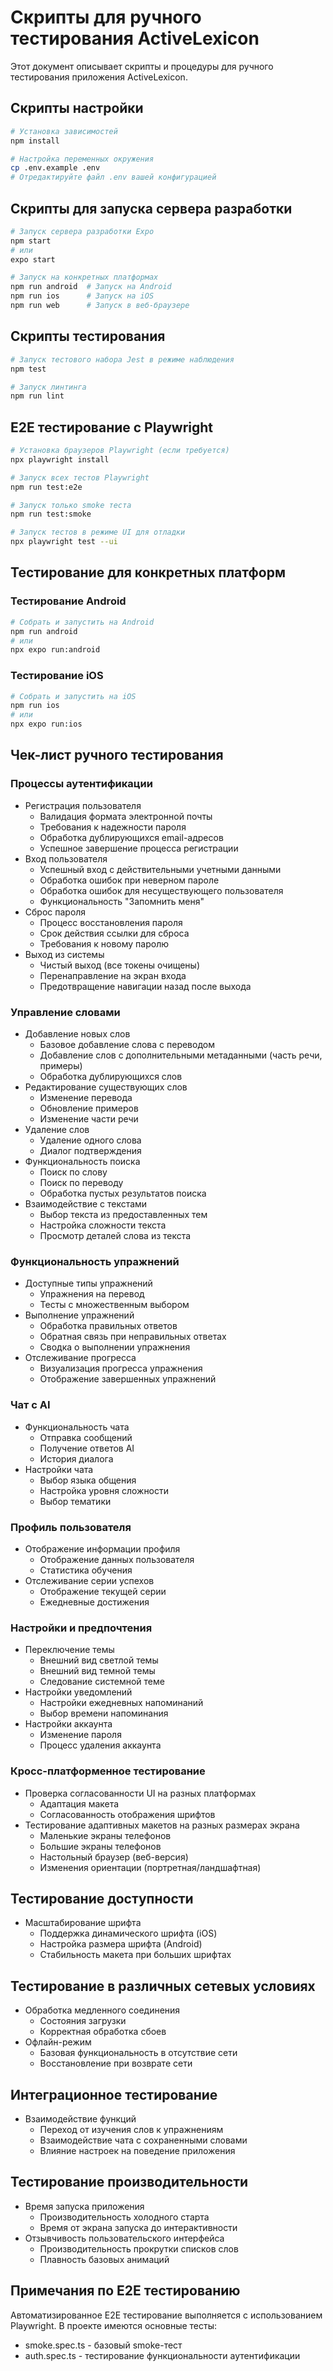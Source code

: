 # Скрипты для ручного тестирования ActiveLexicon

Этот документ описывает скрипты и процедуры для ручного тестирования приложения ActiveLexicon.

## Скрипты настройки

```bash
# Установка зависимостей
npm install

# Настройка переменных окружения
cp .env.example .env
# Отредактируйте файл .env вашей конфигурацией
```

## Скрипты для запуска сервера разработки

```bash
# Запуск сервера разработки Expo
npm start
# или 
expo start

# Запуск на конкретных платформах
npm run android  # Запуск на Android
npm run ios      # Запуск на iOS
npm run web      # Запуск в веб-браузере
```

## Скрипты тестирования

```bash
# Запуск тестового набора Jest в режиме наблюдения
npm test

# Запуск линтинга
npm run lint
```

## E2E тестирование с Playwright

```bash
# Установка браузеров Playwright (если требуется)
npx playwright install

# Запуск всех тестов Playwright
npm run test:e2e

# Запуск только smoke теста
npm run test:smoke

# Запуск тестов в режиме UI для отладки
npx playwright test --ui
```

## Тестирование для конкретных платформ

### Тестирование Android

```bash
# Собрать и запустить на Android
npm run android
# или
npx expo run:android
```

### Тестирование iOS

```bash
# Собрать и запустить на iOS
npm run ios
# или
npx expo run:ios
```

## Чек-лист ручного тестирования

### Процессы аутентификации
- Регистрация пользователя
  - Валидация формата электронной почты
  - Требования к надежности пароля
  - Обработка дублирующихся email-адресов
  - Успешное завершение процесса регистрации
- Вход пользователя
  - Успешный вход с действительными учетными данными
  - Обработка ошибок при неверном пароле
  - Обработка ошибок для несуществующего пользователя
  - Функциональность "Запомнить меня"
- Сброс пароля
  - Процесс восстановления пароля
  - Срок действия ссылки для сброса
  - Требования к новому паролю
- Выход из системы
  - Чистый выход (все токены очищены)
  - Перенаправление на экран входа
  - Предотвращение навигации назад после выхода

### Управление словами
- Добавление новых слов
  - Базовое добавление слова с переводом
  - Добавление слов с дополнительными метаданными (часть речи, примеры)
  - Обработка дублирующихся слов
- Редактирование существующих слов
  - Изменение перевода
  - Обновление примеров
  - Изменение части речи
- Удаление слов
  - Удаление одного слова
  - Диалог подтверждения
- Функциональность поиска
  - Поиск по слову
  - Поиск по переводу
  - Обработка пустых результатов поиска
- Взаимодействие с текстами
  - Выбор текста из предоставленных тем
  - Настройка сложности текста
  - Просмотр деталей слова из текста

### Функциональность упражнений
- Доступные типы упражнений
  - Упражнения на перевод
  - Тесты с множественным выбором
- Выполнение упражнений
  - Обработка правильных ответов
  - Обратная связь при неправильных ответах
  - Сводка о выполнении упражнения
- Отслеживание прогресса
  - Визуализация прогресса упражнения
  - Отображение завершенных упражнений

### Чат с AI
- Функциональность чата
  - Отправка сообщений
  - Получение ответов AI
  - История диалога
- Настройки чата
  - Выбор языка общения
  - Настройка уровня сложности
  - Выбор тематики

### Профиль пользователя
- Отображение информации профиля
  - Отображение данных пользователя
  - Статистика обучения
- Отслеживание серии успехов
  - Отображение текущей серии
  - Ежедневные достижения

### Настройки и предпочтения
- Переключение темы
  - Внешний вид светлой темы
  - Внешний вид темной темы
  - Следование системной теме
- Настройки уведомлений
  - Настройки ежедневных напоминаний
  - Выбор времени напоминания
- Настройки аккаунта
  - Изменение пароля
  - Процесс удаления аккаунта

### Кросс-платформенное тестирование
- Проверка согласованности UI на разных платформах
  - Адаптация макета
  - Согласованность отображения шрифтов
- Тестирование адаптивных макетов на разных размерах экрана
  - Маленькие экраны телефонов
  - Большие экраны телефонов
  - Настольный браузер (веб-версия)
  - Изменения ориентации (портретная/ландшафтная)

## Тестирование доступности
- Масштабирование шрифта
  - Поддержка динамического шрифта (iOS)
  - Настройка размера шрифта (Android)
  - Стабильность макета при больших шрифтах

## Тестирование в различных сетевых условиях
- Обработка медленного соединения
  - Состояния загрузки
  - Корректная обработка сбоев
- Офлайн-режим
  - Базовая функциональность в отсутствие сети
  - Восстановление при возврате сети

## Интеграционное тестирование
- Взаимодействие функций
  - Переход от изучения слов к упражнениям
  - Взаимодействие чата с сохраненными словами
  - Влияние настроек на поведение приложения

## Тестирование производительности
- Время запуска приложения
  - Производительность холодного старта
  - Время от экрана запуска до интерактивности
- Отзывчивость пользовательского интерфейса
  - Производительность прокрутки списков слов
  - Плавность базовых анимаций

## Примечания по E2E тестированию
Автоматизированное E2E тестирование выполняется с использованием Playwright. В проекте имеются основные тесты:
- smoke.spec.ts - базовый smoke-тест
- auth.spec.ts - тестирование функциональности аутентификации